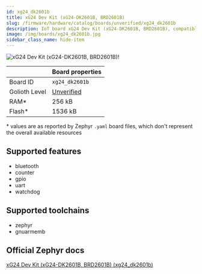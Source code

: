 ```yaml
---
id: xg24_dk2601b
title: xG24 Dev Kit (xG24-DK2601B, BRD2601B)
slug: /firmware/hardware/catalog/boards/unverified/xg24_dk2601b
description: IoT board xG24 Dev Kit (xG24-DK2601B, BRD2601B), compatible with Golioth at unverified level.
image: /img/boards/xg24_dk2601b.jpg
sidebar_class_name: hide-item
---
```


[//]: # (This is an auto-generated file, do not edit! Changes to it will be lost upon re-generation)

![xG24 Dev Kit (xG24-DK2601B, BRD2601B)!](/img/boards/xg24_dk2601b.jpg "xG24 Dev Kit (xG24-DK2601B, BRD2601B)")

|                | Board properties     |
| -------------  | -------------------- |
| Board ID       | `xg24_dk2601b` |
| Golioth Level  | [Unverified](/firmware/hardware#unverified-boards) |
| RAM*           | 256 kB |
| Flash*         | 1536 kB |

\* values are as reported by Zephyr `.yaml` board files, which don't represent the overall available resources



## Supported features

* bluetooth
* counter
* gpio
* uart
* watchdog

## Supported toolchains

* zephyr
* gnuarmemb

## Official Zephyr docs

[xG24 Dev Kit (xG24-DK2601B, BRD2601B) (xg24_dk2601b)](https://docs.zephyrproject.org/latest/boards/silabs/dev_kits/xg24_dk2601b/doc/index.html)

